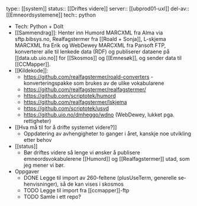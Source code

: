 type:: [[system]]
status:: [[Driftes videre]]
server:: [[ubprod01-uxl]]
del-av:: [[Emneordsystemene]] 
tech:: python

- Tech: Python + DoIt
- [[Sammendrag]]: Henter inn Humord MARCXML fra Alma via sftp.bibsys.no, Realfagstermer fra [[Roald + Sonja]], L-skjema MARCXML fra Erik og WebDewey MARCXML fra Pansoft FTP, konverterer alle til lenkede data (RDF) og publiserer dataene på [[data.ub.uio.no]] for [[Skosmos]] og [[Emnesøk]], og sender data til [[CCMapper]].
- [[Kildekode]]:
	- https://github.com/realfagstermer/roald-converters - konverteringspakke som brukes av de ulike vokabularene
	- https://github.com/realfagstermer/realfagstermer/
	- https://github.com/scriptotek/humord
	- https://github.com/realfagstermer/lskjema
	- https://github.com/scriptotek/usvd
	- https://github.uio.no/dmheggo/wdno (WebDewey, lukket pga. rettigheter)
- [[Hva må til for å drifte systemet videre?]]
	- Oppdatering av avhengigheter to ganger i året, kanskje noe utvikling etter behov
- [[status]]
	- Bør driftes videre så lenge vi ønsker å publisere emneordsvokabulerene [[Humord]] og [[Realfagstermer]] utad, som jeg mener vi bør.
- Oppgaver
	- DONE Legge til import av 260-feltene (plusUseTerm, generelle se-henvisninger), så de kan vises i skosmos
	- TODO Legge til import fra [[ccmapper]]-ftp
	- TODO Samle i ett repo?